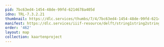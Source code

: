 ```yaml
---
pid: 7bc63ed4-1454-48de-99fd-6214678a405d
idno: TRL-7.3.2.21
thumbnail: https://dlc.services/thumbs/7/4/7bc63ed4-1454-48de-99fd-6214678a405d/full/400,339/0/default.jpg
manifest: https://dlc.services/iiif-resource/delft/string1string2string3/kaartenproject-2007/TRL-7.3.2.21
order: '462'
layout: map
collection: kaartenproject
---
```

